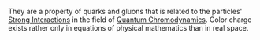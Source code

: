 They are a property of quarks and gluons that is related to the particles' [Strong Interactions](strong%20interactions.md) in the field of [Quantum Chromodynamics](Quantum%20Chromodynamics.md). Color charge exists rather only in equations of physical mathematics than in real space. 